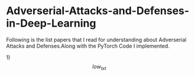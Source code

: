 # Adverserial-Attacks-and-Defenses-in-Deep-Learning

Following is the list papers that I read for understanding about Adverserial Attacks and Defenses.Along with the PyTorch Code I implemented.


1)$$ low_{txt} $$
